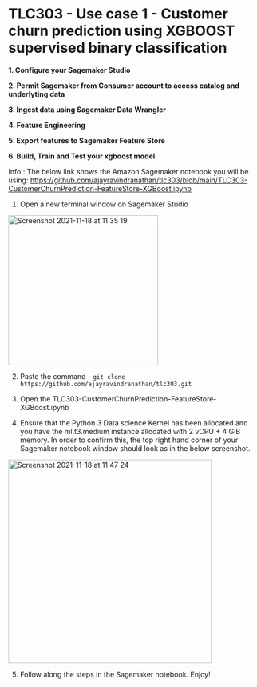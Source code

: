 # TLC303 - Use case 1 - Customer churn prediction using XGBOOST supervised binary classification

**1. Configure your Sagemaker Studio**

**2. Permit Sagemaker from Consumer account to access catalog and underlyting data**

**3. Ingest data using Sagemaker Data Wrangler**

**4. Feature Engineering**

**5. Export features to Sagemaker Feature Store**

**6. Build, Train and Test your xgboost model**

Info : The below link shows the Amazon Sagemaker notebook you will be using:
https://github.com/ajayravindranathan/tlc303/blob/main/TLC303-CustomerChurnPrediction-FeatureStore-XGBoost.ipynb

1. Open a new terminal window on Sagemaker Studio

<img width="300" alt="Screenshot 2021-11-18 at 11 35 19" src="https://user-images.githubusercontent.com/81493814/142408102-6aa35aee-6f9d-4a2c-959f-ada090377fa9.png">

2. Paste the command  - `git clone https://github.com/ajayravindranathan/tlc303.git`

3. Open the TLC303-CustomerChurnPrediction-FeatureStore-XGBoost.ipynb

4. Ensure that the Python 3 Data science Kernel has been allocated and you have the ml.t3.medium instance allocated with 2 vCPU + 4 GiB memory. In order to confirm this, the top right hand corner of your Sagemaker notebook window should look as in the below screenshot.

<img width="407" alt="Screenshot 2021-11-18 at 11 47 24" src="https://user-images.githubusercontent.com/81493814/142409787-e9e31b09-1d9b-4e8b-863c-fd857ce79a5f.png">

5. Follow along the steps in the Sagemaker notebook. Enjoy!
